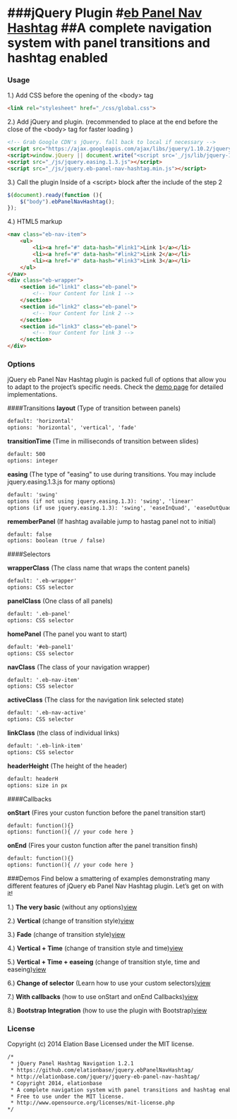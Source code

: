 ###jQuery Plugin 
#[eb Panel Nav Hashtag](http://elationbase.com/jquery/jquery-eb-panel-nav-hashtag/)
##A complete navigation system with panel transitions and hashtag enabled
================================

### Usage
1.) Add CSS before the opening of the &lt;body&gt; tag
`````html
<link rel="stylesheet" href="_/css/global.css">
`````
2.) Add jQuery and plugin.
(recommended to place at the end before the close of the &lt;body&gt; tag for faster loading )
`````html
<!-- Grab Google CDN's jQuery. fall back to local if necessary -->
<script src="https://ajax.googleapis.com/ajax/libs/jquery/1.10.2/jquery.min.js"></script>
<script>window.jQuery || document.write("<script src='_/js/lib/jquery-1.10.2.min.js'>\x3C/script>")</script>
<script src="_/js/jquery.easing.1.3.js"></script>
<script src="_/js/jquery.eb-panel-nav-hashtag.min.js"></script>
`````
3.) Call the plugin Inside of a &lt;script&gt; block after the include of the step 2
`````javascript
$(document).ready(function (){
    $("body").ebPanelNavHashtag();
});
`````
4.) HTML5 markup
`````html
<nav class="eb-nav-item">
    <ul>
        <li><a href="#" data-hash="#link1">Link 1</a></li>
        <li><a href="#" data-hash="#link2">Link 2</a></li>
        <li><a href="#" data-hash="#link3">Link 3</a></li>
    </ul>
</nav>
<div class="eb-wrapper">
    <section id="link1" class="eb-panel">
        <!-- Your Content for link 1 -->
    </section>
    <section id="link2" class="eb-panel">
        <!-- Your Content for link 2 -->
    </section>
    <section id="link3" class="eb-panel">
        <!-- Your Content for link 3 -->
    </section>
</div>
`````
### Options
jQuery eb Panel Nav Hashtag plugin is packed full of options that allow you to adapt to the project’s specific needs. Check the <a href="http://elationbase.com/jquery/jquery-eb-panel-nav-hashtag/#demos">demo page</a> for detailed implementations.

####Transitions
<b>layout</b> (Type of transition between panels)
`````html
default: 'horizontal'
options: 'horizontal', 'vertical', 'fade'
`````
<b>transitionTime</b> (Time in milliseconds of transition between slides)
`````html
default: 500
options: integer
`````
<b>easing</b> (The type of "easing" to use during transitions. You may include jquery.easing.1.3.js for many options)
`````html
default: 'swing'
options (if not using jquery.easing.1.3): 'swing', 'linear'
options (if use jquery.easing.1.3): 'swing', 'easeInQuad', 'easeOutQuad', 'easeInOutQuad', 'easeInCubic', 'easeOutCubic', 'easeInOutCubic', 'easeInQuart', 'easeOutQuart', 'easeInOutQuart', 'easeInQuint', 'easeOutQuint', 'easeInOutQuint', 'easeInSine', 'easeOutSine', 'easeInOutSine', 'easeInExpo', 'easeOutExpo', 'easeInOutExpo', 'easeInCirc', 'easeOutCirc', 'easeInOutCirc', 'easeInElastic', 'easeOutElastic', 'easeInOutElastic', 'easeInBack', 'easeOutBack', 'easeInOutBack', 'easeInBounce', 'easeOutBounce', 'easeInOutBounce'
`````
<b>rememberPanel</b> (If hashtag available jump to hastag panel not to initial)
`````html
default: false
options: boolean (true / false)
`````
####Selectors

<b>wrapperClass</b> (The class name that wraps the content panels)
`````html
default: '.eb-wrapper'
options: CSS selector
`````
<b>panelClass</b> (One class of all panels)
`````html
default: '.eb-panel'
options: CSS selector
`````
<b>homePanel</b> (The panel you want to start)
`````html
default: '#eb-panel1'
options: CSS selector
`````
<b>navClass</b> (The class of your navigation wrapper)
`````html
default: '.eb-nav-item'
options: CSS selector
`````
<b>activeClass</b> (The class for the navigation link selected state)
`````html
default: '.eb-nav-active'
options: CSS selector
`````
<b>linkClass</b> (the class of individual links)
`````html
default: '.eb-link-item'
options: CSS selector
`````
<b>headerHeight</b> (The height of the header)
`````html
default: headerH
options: size in px
`````
####Callbacks

<b>onStart</b> (Fires your custon function before the panel transition start)
`````html
default: function(){}
options: function(){ // your code here }
`````
<b>onEnd</b> (Fires your custon function after the panel transition finsh)
`````html
default: function(){}
options: function(){ // your code here }
`````

###Demos
Find below a smattering of examples demonstrating many different features of jQuery eb Panel Nav Hashtag plugin. Let’s get on with it!

1.) <b>The very basic</b> (without any options)<a href="http://elationbase.com/jquery/jquery-eb-panel-nav-hashtag/demos/basic.html" target="_blank">view</a>

2.) <b>Vertical</b> (change of transition style)<a href="http://elationbase.com/jquery/jquery-eb-panel-nav-hashtag/demos/vertical.html" target="_blank">view</a>

3.) <b>Fade</b> (change of transition style)<a href="http://elationbase.com/jquery/jquery-eb-panel-nav-hashtag/demos/fade.html" target="_blank">view</a>

4.) <b>Vertical + Time</b> (change of transition style and time)<a href="http://elationbase.com/jquery/jquery-eb-panel-nav-hashtag/demos/vertical-time.html" target="_blank">view</a>

5.) <b>Vertical + Time + easeing</b> (change of transition style, time and easeing)<a href="http://elationbase.com/jquery/jquery-eb-panel-nav-hashtag/demos/vertical-time-easing.html" target="_blank">view</a>

6.) <b>Change of selector</b> (Learn how to use your custom selectors)<a href="http://elationbase.com/jquery/jquery-eb-panel-nav-hashtag/demos/selectors.html" target="_blank">view</a>

7.) <b>With callbacks</b> (how to use onStart and onEnd Callbacks)<a href="http://elationbase.com/jquery/jquery-eb-panel-nav-hashtag/demos/callbacks.html" target="_blank">view</a>

8.) <b>Bootstrap Integration</b> (how to use the plugin with Bootstrap)<a href="http://elationbase.com/jquery/jquery-eb-panel-nav-hashtag/demos/bootstrap.html" target="_blank">view</a>


### License
Copyright (c) 2014 Elation Base
Licensed under the MIT license.
`````html
/*
 * jQuery Panel Hashtag Navigation 1.2.1
 * https://github.com/elationbase/jquery.ebPanelNavHashtag/
 * http://elationbase.com/jquery/jquery-eb-panel-nav-hashtag/
 * Copyright 2014, elationbase
 * A complete navigation system with panel transitions and hashtag enabled
 * Free to use under the MIT license.
 * http://www.opensource.org/licenses/mit-license.php
*/
`````
